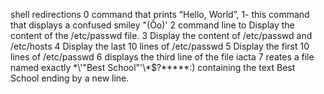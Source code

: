 shell redirections
0 command that prints “Hello, World”,
1- this command that displays a confused smiley "(Ôo)' 
2 command line to Display the content of the /etc/passwd file.
3 Display the content of /etc/passwd and /etc/hosts
4 Display the last 10 lines of /etc/passwd
5 Display the first 10 lines of /etc/passwd
6 displays the third line of the file iacta
7 reates a file named exactly \*\\'"Best School"\'\\*$\?\*\*\*\*\*:) containing the text Best School ending by a new line.
